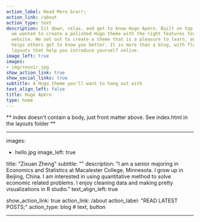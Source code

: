 ```yaml
---
action_label: Read More &rarr;
action_link: /about
action_type: text
description: Sit down, relax, and get to know Hugo Apéro. Built on top of Blogophonic,
  we wanted to create a polished Hugo theme with the right features for a true personal
  website. We set out to create a theme that is a pleasure to learn, and one that
  helps others get to know you better. It is more than a blog, with flexible custom
  layouts that help you introduce yourself online.
image_left: true
images:
- img/revoir.jpg
show_action_link: true
show_social_links: true
subtitle: A Hugo theme you'll want to hang out with
text_align_left: false
title: Hugo Apéro
type: home
---
```


** index doesn't contain a body, just front matter above.
See index.html in the layouts folder **

---
images:
  - hello.jpg
image_left: true

title: "Zixuan Zheng"
subtitle: ""
description: "I am a senior majoring in Economics and Statistics at Macalester College, Minnesota. I grow up in Beijing, China. I am interested in using quantitative method to solve economic related problems. I enjoy cleaning data and making pretty visualizations in R studio."
text_align_left: true

show_action_link: true
action_link: /about
action_label: "READ LATEST POSTS;"
action_type: blog # text, button

---
